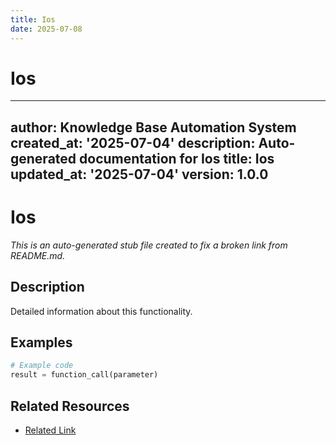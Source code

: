 ```yaml
---
title: Ios
date: 2025-07-08
---
```


# Ios

---
author: Knowledge Base Automation System
created_at: '2025-07-04'
description: Auto-generated documentation for Ios
title: Ios
updated_at: '2025-07-04'
version: 1.0.0
---

# Ios

*This is an auto-generated stub file created to fix a broken link from README.md.*

## Description

Detailed information about this functionality.

## Examples

```python
# Example code
result = function_call(parameter)
```

## Related Resources

- [Related Link](./related_resource.md)
